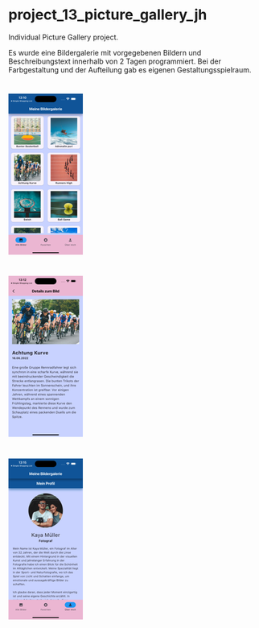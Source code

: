 # project_13_picture_gallery_jh

Individual Picture Gallery project.

Es wurde eine Bildergalerie mit vorgegebenen Bildern und Beschreibungstext innerhalb von 2 Tagen programmiert.
Bei der Farbgestaltung und der Aufteilung gab es eigenen Gestaltungsspielraum.
#
![Alle Bilder zeigen](<Bildergalerie 1 - Alle Bilder zeigen.png>)
#
![Details zu einem Einzelbild](<Bildergalerie 2 - Details zum Bild.png>)
#
![Profil nach Vorgabe](<Bildergalerie 3 - Mein Profil.png>)